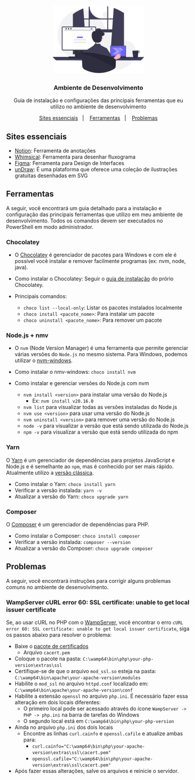 <h1 align="center">
  <img alt="Logo" src=".github/undraw_programming.svg" width="250px" />
</h1>

<h3 align="center">
  Ambiente de Desenvolvimento
</h3>

<p align="center">Guia de instalação e configurações das principais ferramentas que eu utilizo no ambiente de desenvolvimento</p>

<p align="center">
  <a href="#sites-essenciais">Sites essenciais</a>&nbsp;&nbsp;&nbsp;|&nbsp;&nbsp;&nbsp;
  <a href="#ferramentas">Ferramentas</a>&nbsp;&nbsp;&nbsp;|&nbsp;&nbsp;&nbsp;
  <a href="#problemas">Problemas</a>
</p>

## Sites essenciais

- [Notion](https://www.notion.so): Ferramenta de anotações
- [Whimsical](https://whimsical.com): Ferramenta para desenhar fluxograma
- [Figma](https://www.figma.com): Ferramenta para Design de Interfaces
- [unDraw](https://undraw.co): É uma plataforma que oferece uma coleção de ilustrações gratuitas desenhadas em SVG

## Ferramentas

A seguir, você encontrará um guia detalhado para a instalação e configuração das principais ferramentas que utilizo em meu ambiente de desenvolvimento. Todos os comandos devem ser executados no PowerShell em modo administrador.

### Chocolatey

- O [Chocolatey](https://chocolatey.org) é gerenciador de pacotes para Windows e com ele é possível você instalar e remover facilmente programas (ex: nvm, node, java).

- Como instalar o Chocolatey: Seguir o [guia de instalação](https://chocolatey.org/install) do prório Chocolatey.

- Principais comandos:
  - `choco list --local-only`: Listar os pacotes instalados localmente
  - `choco install <pacote_nome>`: Para instalar um pacote
  - `choco uninstall <pacote_nome>`: Para remover um pacote

### Node.js + nmv

- O `nvm` (Node Version Manager) é uma ferramenta que permite gerenciar várias versões do `Node.js` no mesmo sistema. Para Windows, podemos utilizar o [nvm-windows](https://github.com/coreybutler/nvm-windows).

- Como instalar o nmv-windows: `choco install nvm`

- Como instalar e gerenciar versões do Node.js com nvm
  - `nvm install <version>` para instalar uma versão do Node.js
    - Ex: `nvm install v20.16.0`
  - `nvm list` para visualizar todas as versões instaladas do Node.js
  - `nvm use <version>` para usar uma versão do Node.js
  - `nvm uninstall <version>` para remover uma versão do Node.js
  - `node -v` para visualizar a versão que está sendo utilizada do Node.js
  - `npm -v` para visualizar a versão que está sendo utilizada do npm

### Yarn

O [Yarn](https://yarnpkg.com) é um gerenciador de dependências para projetos JavaScript e Node.js e é semelhante ao `npm`, mas é conhecido por ser mais rápido. Atualmente utilizo a [versão clássica](https://classic.yarnpkg.com/en).

- Como instalar o Yarn: `choco install yarn`
- Verificar a versão instalada: `yarn -v`
- Atualizar a versão do Yarn: `choco upgrade yarn`

### Composer

O [Composer](https://getcomposer.org/) é um gerenciador de dependências para PHP.

- Como instalar o Composer: `choco install composer`
- Verificar a versão instalada: `composer --version`
- Atualizar a versão do Composer: `choco upgrade composer`

## Problemas

A seguir, você encontrará instruções para corrigir alguns problemas comuns no ambiente de desenvolvimento.

### WampServer cURL error 60: SSL certificate: unable to get local issuer certificate

Se, ao usar cURL no PHP com o [WampServer](https://wampserver.aviatechno.net/), você encontrar o erro `cURL error 60: SSL certificate: unable to get local issuer certificate`, siga os passos abaixo para resolver o problema:

- Baixe o [pacote de certificados](https://curl.se/docs/caextract.html)
  - Arquivo `cacert.pem`
- Coloque o pacote na pasta: `C:\wamp64\bin\php\your-php-version\extras\ssl`
- Certifique-se de que o arquivo `mod_ssl.so` esteja na pasta: `C:\wamp64\bin\apache\your-apache-version\modules`
- Habilite o `mod_ssl` no arquivo `httpd.conf` localizado em: `C:\wamp64\bin\apache\your-apache-version\conf`
- Habilite a extensão `openssl` no arquivo `php.ini`. É necessário fazer essa alteração em dois locais diferentes:
  - O primeiro local pode ser acessado através do ícone `WampServer -> PHP -> php.ini` na barra de tarefas do Windows
  - O segundo local está em `C:\wamp64\bin\php\your-php-version`
- Ainda no arquivo `php.ini` dos dois locais
  - Encontre as linhas `curl.cainfo` e `openssl.cafile` e atualize ambas para:
    - `curl.cainfo="C:\wamp64\bin\php\your-apache-version\extras\ssl\cacert.pem"`
    - `openssl.cafile="C:\wamp64\bin\php\your-apache-version\extras\ssl\cacert.pem"`
- Após fazer essas alterações, salve os arquivos e reinicie o servidor.